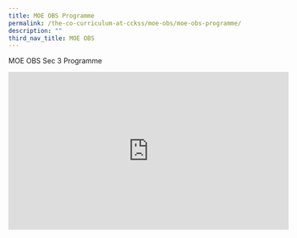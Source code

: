 ```yaml
---
title: MOE OBS Programme
permalink: /the-co-curriculum-at-cckss/moe-obs/moe-obs-programme/
description: ""
third_nav_title: MOE OBS
---
```

MOE OBS Sec 3 Programme

<iframe allowfullscreen="" allow="accelerometer; autoplay; clipboard-write; encrypted-media; gyroscope; picture-in-picture; web-share" frameborder="0" title="YouTube video player" src="https://www.youtube.com/embed/hhr0ffW7do0" height="315" width="560"></iframe>